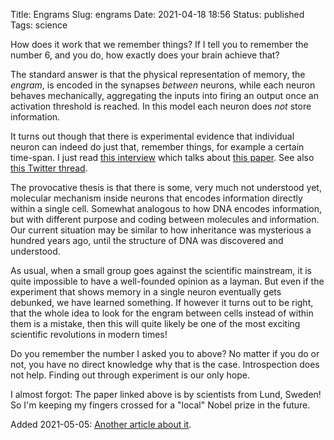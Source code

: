 Title: Engrams
Slug: engrams
Date: 2021-04-18 18:56
Status: published
Tags: science

How does it work that we remember things?  If I tell you to remember the number
6, and you do, how exactly does your brain achieve that?

The standard answer is that the physical representation of memory, the
*engram*, is encoded in the synapses _between_ neurons, while each neuron
behaves mechanically, aggregating the inputs into firing an output once an
activation threshold is reached. In this model each neuron does _not_ store
information.

It turns out though that there is experimental evidence that individual neuron can
indeed do just that, remember things, for example a certain time-span. I just read
[this interview](https://join.substack.com/p/is-this-the-most-interesting-idea)
which talks about [this paper](https://www.pnas.org/content/111/41/14930).  See
also [this Twitter
thread](https://twitter.com/s_r_constantin/status/1383094664518045697).

The provocative thesis is that there is some, very much not understood yet,
molecular mechanism inside neurons that encodes information directly within
a single cell. Somewhat
analogous to how DNA encodes information, but with different purpose and
coding between molecules and information. Our current situation may be 
similar to how inheritance was mysterious a hundred years ago, until
the structure of DNA was discovered and understood.

As usual, when a small group goes against the scientific mainstream, it is quite
impossible to have a well-founded opinion as a layman. But even if the
experiment that shows memory in a single neuron eventually gets debunked, we
have learned something.  If however it turns out to be right, that the whole
idea to look for the engram between cells instead of within them is a mistake,
then this will quite likely be one of the most exciting scientific revolutions
in modern times!

Do you remember the number I asked you to above? No matter if you do or not,
you have no direct knowledge why that is the case. 
Introspection does not help. Finding out through
experiment is our only hope.

I almost forgot: The paper linked above is by scientists from Lund, Sweden!
So I'm keeping my fingers crossed for a "local" Nobel prize in the future.

Added 2021-05-05: [Another article about it](https://www.the-scientist.com/features/can-single-cells-learn-68694).
